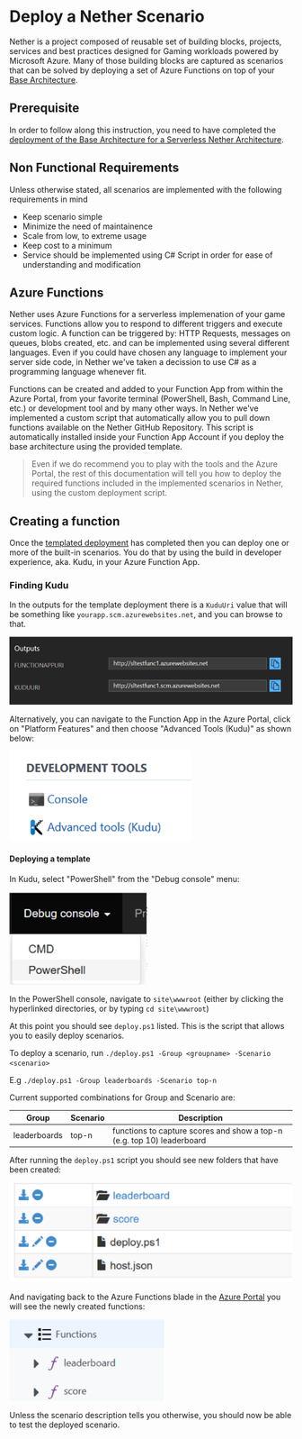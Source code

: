 # Deploy a Nether Scenario

Nether is a project composed of reusable set of building blocks, projects, services and best practices designed for Gaming workloads powered by Microsoft Azure. Many of those building blocks are captured as scenarios that can be solved by deploying a set of Azure Functions on top of your [Base Architecture](deploy-base-architecture.md).

## Prerequisite

In order to follow along this instruction, you need to have completed the [deployment of the Base Architecture for a Serverless Nether Architecture](deploy-base-architecture.md).

## Non Functional Requirements

Unless otherwise stated, all scenarios are implemented with the following requirements in mind

* Keep scenario simple
* Minimize the need of maintainence
* Scale from low, to extreme usage
* Keep cost to a minimum
* Service should be implemented using C# Script in order for ease of understanding and modification

## Azure Functions

Nether uses Azure Functions for a serverless implemenation of your game services. Functions allow you to respond to different triggers and execute custom logic. A function can be triggered by: HTTP Requests, messages on queues, blobs created, etc. and can be implemented using several different languages. Even if you could have chosen any language to implement your server side code, in Nether we've taken a decission to use C# as a programming language whenever fit.

Functions can be created and added to your Function App from within the Azure Portal, from your favorite terminal (PowerShell, Bash, Command Line, etc.) or development tool and by many other ways. In Nether we've implemented a custom script that automatically allow you to pull down functions available on the Nether GitHub Repository. This script is automatically installed inside your Function App Account if you deploy the base architecture using the provided template.

> Even if we do recommend you to play with the tools and the Azure Portal, the rest of this documentation will tell you how to deploy the required functions included in the implemented scenarios in Nether, using the custom deployment script.

## Creating a function

Once the [templated deployment](deploy-base-architecture) has completed then you can deploy one or more of the built-in scenarios. You do that by using the build in developer experience, aka. Kudu, in your Azure Function App.

### Finding Kudu
In the outputs for the template deployment there is a `KuduUri` value that will be something like `yourapp.scm.azurewebsites.net`, and you can browse to that.

![template output](images/template-outputs.png)

Alternatively, you can navigate to the Function App in the Azure Portal, click on "Platform Features" and then choose "Advanced Tools (Kudu)" as shown below:

![advanced tools - kudu](images/advanced-tools-kudu.png)

#### Deploying a template

In Kudu, select "PowerShell" from the "Debug console" menu:

![debug console - powershell](images/debug-console-powershell.png)


In the PowerShell console, navigate to `site\wwwroot` (either by clicking the hyperlinked directories, or by typing `cd site\wwwroot`)

At this point you should see `deploy.ps1` listed. This is the script that allows you to easily deploy scenarios.

To deploy a scenario, run `./deploy.ps1 -Group <groupname> -Scenario <scenario>`

E.g `./deploy.ps1 -Group leaderboards -Scenario top-n`

Current supported combinations for Group and Scenario are:

|Group|Scenario|Description|
|-|-|-|
|leaderboards|top-n|functions to capture scores and show a top-n (e.g. top 10) leaderboard|


After running the `deploy.ps1` script you should see new folders that have been created:

![kudu scenario folders](images/kudu-scenario-folders.png)

And navigating back to the Azure Functions blade in the [Azure Portal](https://portal.azure.com) you will see the newly created functions:

![new functions](images/new-functions.png)

Unless the scenario description tells you otherwise, you should now be able to test the deployed scenario.